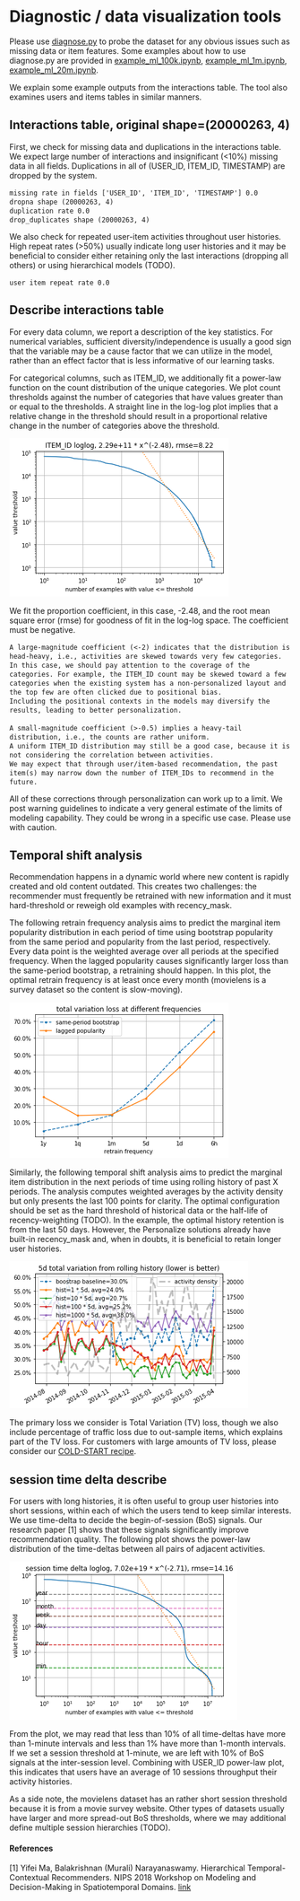 Diagnostic / data visualization tools
===
Please use [diagnose.py](diagnose.py) to probe the dataset for any obvious issues such as missing data or item features.
Some examples about how to use diagnose.py are provided in [example_ml_100k.ipynb](example_ml_100k.ipynb), [example_ml_1m.ipynb](example_ml_1m.ipynb), [example_ml_20m.ipynb](example_ml_20m.ipynb).

We explain some example outputs from the interactions table. The tool also examines users and items tables in similar manners.

Interactions table, original shape=(20000263, 4)
---

First, we check for missing data and duplications in the interactions table. We expect large number of interactions and insignificant (<10%) missing data in all fields. Duplications in all of (USER_ID, ITEM_ID, TIMESTAMP) are dropped by the system.
```
missing rate in fields ['USER_ID', 'ITEM_ID', 'TIMESTAMP'] 0.0
dropna shape (20000263, 4)
duplication rate 0.0
drop_duplicates shape (20000263, 4)
```
We also check for repeated user-item activities throughout user histories. High repeat rates (>50%) usually indicate long user histories and it may be beneficial to consider either retaining only the last interactions (dropping all others) or using hierarchical models (TODO).
```
user item repeat rate 0.0
```

Describe interactions table
---

For every data column, we report a description of the key statistics.
For numerical variables, sufficient diversity/independence is usually a good sign that the variable may be a cause factor that we can utilize in the model, rather than an effect factor that is less informative of our learning tasks.

For categorical columns, such as ITEM_ID, we additionally fit a power-law function on the count distribution of the unique categories.
We plot count thresholds against the number of categories that have values greater than or equal to the thresholds.
A straight line in the log-log plot implies that a relative change in the threshold should result in a proportional relative change in the number of categories above the threshold.

![power-law.png](imgs/power-law.png "Example power-law plot.")

We fit the proportion coefficient, in this case, -2.48, and the root mean square error (rmse) for goodness of fit in the log-log space.
The coefficient must be negative.

    A large-magnitude coefficient (<-2) indicates that the distribution is head-heavy, i.e., activities are skewed towards very few categories.
    In this case, we should pay attention to the coverage of the categories. For example, the ITEM_ID count may be skewed toward a few categories when the existing system has a non-personalized layout and the top few are often clicked due to positional bias.
    Including the positional contexts in the models may diversify the results, leading to better personalization.

    A small-magnitude coefficient (>-0.5) implies a heavy-tail distribution, i.e., the counts are rather uniform.
    A uniform ITEM_ID distribution may still be a good case, because it is not considering the correlation between activities.
    We may expect that through user/item-based recommendation, the past item(s) may narrow down the number of ITEM_IDs to recommend in the future.

All of these corrections through personalization can work up to a limit.
We post warning guidelines to indicate a very general estimate of the limits of modeling capability.
They could be wrong in a specific use case. Please use with caution.

Temporal shift analysis
---

Recommendation happens in a dynamic world where new content is rapidly created and old content outdated.
This creates two challenges: the recommender must frequently be retrained with new information and it must hard-threshold or reweigh old examples with recency_mask.

The following retrain frequency analysis aims to predict the marginal item popularity distribution in each period of time using bootstrap popularity from the same period and popularity from the last period, respectively.
Every data point is the weighted average over all periods at the specified frequency.
When the lagged popularity causes significantly larger loss than the same-period bootstrap, a retraining should happen.
In this plot, the optimal retrain frequency is at least once every month (movielens is a survey dataset so the content is slow-moving).

![retrain-freq.png](imgs/retrain-freq.png "Retrain frequency plot")

Similarly, the following temporal shift analysis aims to predict the marginal item distribution in the next periods of time using rolling history of past X periods.
The analysis computes weighted averages by the activity density but only presents the last 100 points for clarity.
The optimal configuration should be set as the hard threshold of historical data or the half-life of recency-weighting (TODO).
In the example, the optimal history retention is from the last 50 days.
However, the Personalize solutions already have built-in recency_mask and, when in doubts, it is beneficial to retain longer user histories.

![temporal-drift.png](imgs/temporal-drift.png "Example temporal-drift plot.")

The primary loss we consider is Total Variation (TV) loss, though we also include percentage of traffic loss due to out-sample items, which explains part of the TV loss.
For customers with large amounts of TV loss, please consider our [COLD-START recipe](../personalize_temporal_holdout/personalize_coldstart_demo.ipynb).


session time delta describe
---

For users with long histories, it is often useful to group user histories into short sessions, within each of which the users tend to keep similar interests.
We use time-delta to decide the begin-of-session (BoS) signals.
Our research paper [1] shows that these signals significantly improve recommendation quality.
The following plot shows the power-law distribution of the time-deltas between all pairs of adjacent activities.

![time-delta.png](imgs/time-delta.png "Example time-delta plot.")

From the plot, we may read that less than 10% of all time-deltas have more than 1-minute intervals and less than 1% have more than 1-month intervals.
If we set a session threshold at 1-minute, we are left with 10% of BoS signals at the inter-session level.
Combining with USER_ID power-law plot, this indicates that users have an average of 10 sessions throughput their activity histories.

As a side note, the movielens dataset has an rather short session threshold because it is from a movie survey website.
Other types of datasets usually have larger and more spread-out BoS thresholds, where we may additional define multiple session hierarchies (TODO).

#### References
[1] Yifei Ma, Balakrishnan (Murali) Narayanaswamy. Hierarchical Temporal-Contextual Recommenders. NIPS 2018 Workshop on Modeling and Decision-Making in Spatiotemporal Domains. [link](https://openreview.net/forum?id=ByzxsrrkJ4)
